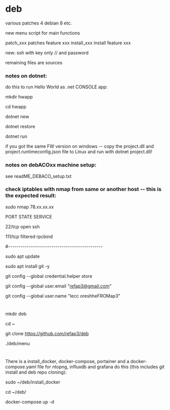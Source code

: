 # deb
various patches 4 debian 8 etc.

new menu script for main functions

patch_xxx patches feature xxx
install_xxx install feature xxx

new: ssh with key only // and password

remaining files are sources

### notes on dotnet: 

do this to run Hello World as .net CONSOLE app:

mkdir hwapp

cd hwapp

dotnet new

dotnet restore

dotnet run

if you got the same FW version on windows -- copy the project.dll and project.runtimeconfig.json file to Linux and run with dotnet project.dll!


### notes on debACOxx machine setup:

see readME_DEBACO_setup.txt

### check iptables with nmap from same or another host -- this is the expected result:


sudo nmap 78.xx.xx.xx

PORT    STATE    SERVICE

22/tcp  open     ssh

111/tcp filtered rpcbind


#----------------------------------------------

sudo apt update

sudo apt install git -y

git config --global credential.helper store

git config --global user.email "refap3@gmail.com"

git config --global user.name "lecc oreshheFROMap3"


#

mkdir deb

cd ~

git clone https://github.com/refap3/deb 

./deb/menu

#

There is a install_docker, docker-compose, portainer and a docker-compose.yaml file for ntopng, influxdb and grafana 
do this (this includes git install and deb repo cloning): 

sudo ~/deb/install_docker

cd ~/deb/

docker-compose up -d







